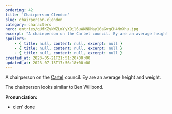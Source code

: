```yaml
---
ordering: 42
title: 'Chairperson Clendon'
slug: chairperson-clendon
category: characters
hero: entries/qUfKZykWZLmYyX9il6uWKNDMay10aGvgCH4NmXhu.jpg
excerpt: "A chairperson on the Cartel council. Ey are an average height and weight.\nThe chairperson looks simi..."
spoilers:
    - { title: null, content: null, excerpt: null }
    - { title: null, content: null, excerpt: null }
    - { title: null, content: null, excerpt: null }
created_at: 2023-05-21T21:51:20+00:00
updated_at: 2023-07-13T17:56:18+00:00
---
```

A chairperson on the [Cartel](/category/organizations/cartel) council. Ey are an average height and weight.

The chairperson looks similar to Ben Willbond.

**Pronunciation:**
- clen’ done